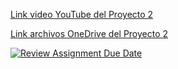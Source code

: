 [Link video YouTube del Proyecto 2](https://youtu.be/_6CYOlr4uxg)

[Link archivos OneDrive del Proyecto 2](https://uccl0-my.sharepoint.com/:f:/g/personal/santiago_larrain_uc_cl/EpVMP99hbS9HpdmlVvIWzOIBYzYAxiqOQCCNSYeiYt3MSA?e=J1cUo2)

[![Review Assignment Due Date](https://classroom.github.com/assets/deadline-readme-button-24ddc0f5d75046c5622901739e7c5dd533143b0c8e959d652212380cedb1ea36.svg)](https://classroom.github.com/a/B7BZOd9P)
